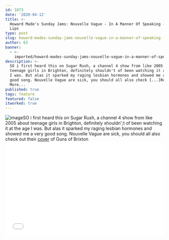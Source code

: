 ```yaml
---
id: 1073
date: '2020-04-12'
title: >-
  Howard Made's Sunday Jams: Nouvelle Vague - In A Manner Of Speaking - Loose
  Lips
type: post
slug: howard-mades-sunday-jams-nouvelle-vague-in-a-manner-of-speaking
author: 63
banner:
  - >-
    imported/howard-mades-sunday-jams-nouvelle-vague-in-a-manner-of-speaking/image1073.jpeg
description: >-
  SO i first heard this on Sugar Rush, a channel 4 show from like 2005 about
  teenage girls in Brighton, definitely shouldn't of been watching it at the age
  I was. But alas it sparked my raging lesbian hormones and showed me a very
  good song. Nouvelle Vague are sick, you should all also check [...]Read
  More...
published: true
tags: feature
featured: false
itworked: true
---
```

![image](../imported/howard-mades-sunday-jams-nouvelle-vague-in-a-manner-of-speaking/image1073.jpeg)SO i first heard this on Sugar Rush, a channel 4 show from like 2005 about teenage girls in Brighton, definitely shouldn';t of been watching it at the age I was. But alas it sparked my raging lesbian hormones and showed me a very good song. Nouvelle Vague are sick, you should all also check out their [cover](https://www.youtube.com/watch?v=4qBWvA6H7Zg) of Guns of Brixton[<iframe width='100%' height='300' scrolling='no' frameborder='no' allow='autoplay' src='//www.youtube.com/embed/zXhLFb34nz4?wmode=opaque'></iframe>](https://l.facebook.com/l.php?u=https%3A%2F%2Fwww.youtube.com%2Fwatch%3Fv%3DzXhLFb34nz4%26fbclid%3DIwAR0gVdWcT_f5Lvx9VsQlsOqaGXiMChFeh51BwH8YvViJDXxK30VRJXRKru8&h=AT0ZAetIf0O5CAcfM9XEhPDycYQqQ98KWPOaGL5NXoNBQoFxewarasSOi-UwGHaXeXIvSffYo0CqewtJhQeBjzoMFM__dU-g_nCAvOchS3abAyXIyIw2mMdAB9UhZlHtkUDgxweAiKUolpBQsA)